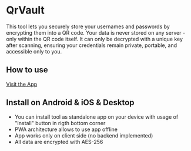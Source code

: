 # QrVault

This tool lets you securely store your usernames and passwords by encrypting them into a QR code. Your data is never stored on any server - only within the QR code itself.
It can only be decrypted with a unique key after scanning, ensuring your credentials remain private, portable, and accessible only to you.

## How to use

[Visit the App](https://kkuuba.github.io/QrVault/)

## Install on Android & iOS & Desktop

* You can install tool as standalone app on your device with usage of "Install" button in rigth bottom corner
* PWA architecture allows to use app offline
* App works only on client side (no backend implemented)
* All data are encrypted with AES-256

